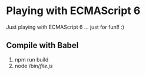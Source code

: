 # Playing with ECMAScript 6

Just playing with ECMAScript 6 ... just for fun!! :)

Compile with Babel
--------------------

1. npm run build
2. node /bin/*file.js*
